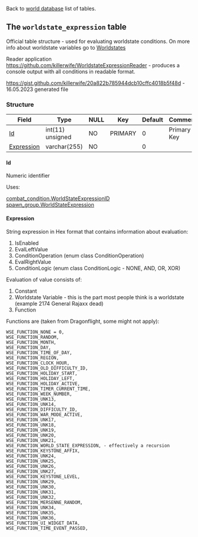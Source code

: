 Back to [world database](https://github.com/cmangos/issues/wiki/mangosdb_struct) list of tables.

## The `worldstate_expression` table

Official table structure - used for evaluating worldstate conditions. On more info about worldstate variables go to [Worldstates](Worldstates)

Reader application https://github.com/killerwife/WorldstateExpressionReader - produces a console output with all conditions in readable format.

https://gist.github.com/killerwife/20a822b785944dcb10cffc4018b5f48d - 16.05.2023 generated file

### Structure

| Field                           | Type             | NULL | Key     | Default | Comments                    |
| ------------------------------- | ---------------- | ---- | ------- | ------- | --------------------------- |
| [Id](#Id)                  | int(11) unsigned | NO   | PRIMARY | 0       | Primary Key |
| [Expression](#Expression)  | varchar(255)     | NO   |         | 0       |             |

#### Id

Numeric identifier

Uses:

[combat_condition.WorldStateExpressionID](combat_condition#WorldStateExpressionID)  
[spawn_group.WorldStateExpression](spawn_group#spawn_group)

#### Expression

String expression in Hex format that contains information about evaluation:

1. IsEnabled  
2. EvalLeftValue  
3. ConditionOperation (enum class ConditionOperation)  
4. EvalRightValue  
5. ConditionLogic (enum class ConditionLogic - NONE, AND, OR, XOR)  

Evaluation of value consists of:  

1. Constant  
2. Worldstate Variable - this is the part most people think is a worldstate (example 2174 General Rajaxx dead)
3. Function  

Functions are (taken from Dragonflight, some might not apply):

    WSE_FUNCTION_NONE = 0,
    WSE_FUNCTION_RANDOM,
    WSE_FUNCTION_MONTH,
    WSE_FUNCTION_DAY,
    WSE_FUNCTION_TIME_OF_DAY,
    WSE_FUNCTION_REGION,
    WSE_FUNCTION_CLOCK_HOUR,
    WSE_FUNCTION_OLD_DIFFICULTY_ID,
    WSE_FUNCTION_HOLIDAY_START,
    WSE_FUNCTION_HOLIDAY_LEFT,
    WSE_FUNCTION_HOLIDAY_ACTIVE,
    WSE_FUNCTION_TIMER_CURRENT_TIME,
    WSE_FUNCTION_WEEK_NUMBER,
    WSE_FUNCTION_UNK13,
    WSE_FUNCTION_UNK14,
    WSE_FUNCTION_DIFFICULTY_ID,
    WSE_FUNCTION_WAR_MODE_ACTIVE,
    WSE_FUNCTION_UNK17,
    WSE_FUNCTION_UNK18,
    WSE_FUNCTION_UNK19,
    WSE_FUNCTION_UNK20,
    WSE_FUNCTION_UNK21,
    WSE_FUNCTION_WORLD_STATE_EXPRESSION, - effectively a recursion
    WSE_FUNCTION_KEYSTONE_AFFIX,
    WSE_FUNCTION_UNK24,
    WSE_FUNCTION_UNK25,
    WSE_FUNCTION_UNK26,
    WSE_FUNCTION_UNK27,
    WSE_FUNCTION_KEYSTONE_LEVEL,
    WSE_FUNCTION_UNK29,
    WSE_FUNCTION_UNK30,
    WSE_FUNCTION_UNK31,
    WSE_FUNCTION_UNK32,
    WSE_FUNCTION_MERSENNE_RANDOM,
    WSE_FUNCTION_UNK34,
    WSE_FUNCTION_UNK35,
    WSE_FUNCTION_UNK36,
    WSE_FUNCTION_UI_WIDGET_DATA,
    WSE_FUNCTION_TIME_EVENT_PASSED,